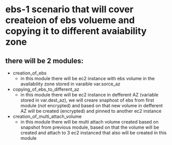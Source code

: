 # ebs-1 scenario that will cover createion of ebs volueme and copying it to different avaiability zone 

## there will be 2 modules:
* creation_of_ebs 
    * in this module there will be ec2 instance with ebs volume in the availability zone stored in varaible var.sorce_az
* copying_of_ebs_to_different_az 
    * in this module there will be ec2 instance in defferent AZ (variable stored in var.dest_az), we will creare snaphost of ebs from first module (not encrypted) and based on that new volume in defferent AZ will be created (encrypted) and pinned to another ec2 instance
* creation_of_multi_attach_volume
    * in this module there will be multi attach volume created based on snapshot from previous module, based on that the volume will be created and attach to 3 ec2 instanced that also will be created in this module

